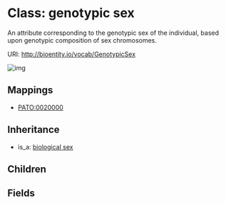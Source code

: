 # Class: genotypic sex


An attribute corresponding to the genotypic sex of the individual, based upon genotypic composition of sex chromosomes.

URI: http://bioentity.io/vocab/GenotypicSex

![img](http://yuml.me/diagram/nofunky/class/\[BiologicalSex]^-\[GenotypicSex],%20)
## Mappings

 * [PATO:0020000](http://purl.obolibrary.org/obo/PATO_0020000)
## Inheritance

 *  is_a: [biological sex](BiologicalSex.md)
## Children

## Fields

